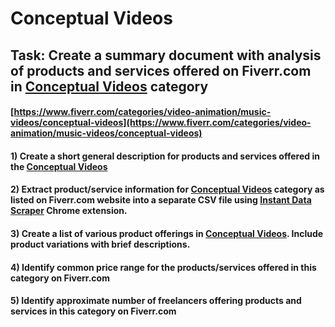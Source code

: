 # Conceptual Videos
## Task: Create a summary document with analysis of products and services offered on Fiverr.com in [Conceptual Videos](https://www.fiverr.com/categories/video-animation/music-videos/conceptual-videos) category
#### [https://www.fiverr.com/categories/video-animation/music-videos/conceptual-videos](https://www.fiverr.com/categories/video-animation/music-videos/conceptual-videos)
#### 1) Create a short general description for products and services offered in the [Conceptual Videos](https://www.fiverr.com/categories/video-animation/music-videos/conceptual-videos)
#### 2) Extract product/service information for [Conceptual Videos](https://www.fiverr.com/categories/video-animation/music-videos/conceptual-videos) category as listed on Fiverr.com website into a separate CSV file using [Instant Data Scraper](https://chrome.google.com/webstore/detail/instant-data-scraper/ofaokhiedipichpaobibbnahnkdoiiah) Chrome extension.
#### 3) Create a list of various product offerings in [Conceptual Videos](https://www.fiverr.com/categories/video-animation/music-videos/conceptual-videos). Include product variations with brief descriptions.
#### 4) Identify common price range for the products/services offered in this category on Fiverr.com
#### 5) Identify approximate number of freelancers offering products and services in this category on Fiverr.com
